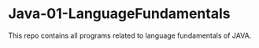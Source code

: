 # Java-01-LanguageFundamentals
This repo contains all programs related to language fundamentals of JAVA.
